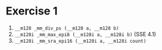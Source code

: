 # Exercise 1

1. `__m128 _mm_div_ps (__m128 a, __m128 b)`
2. `__m128i _mm_max_epi8 (__m128i a, __m128i b)` (SSE 4.1)
3. `__m128i _mm_sra_epi16 (__m128i a, __m128i count)`
